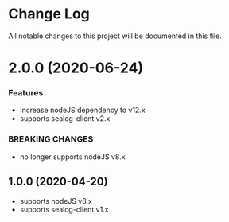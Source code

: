 # Change Log

All notable changes to this project will be documented in this file.

# 2.0.0 (2020-06-24)

### Features

* increase nodeJS dependency to v12.x
* supports sealog-client v2.x

### BREAKING CHANGES

* no longer supports nodeJS v8.x

## 1.0.0 (2020-04-20)

* supports nodeJS v8.x
* supports sealog-client v1.x
